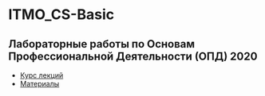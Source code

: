 # ITMO_CS-Basic
## Лабораторные работы по Основам Профессиональной Деятельности (ОПД) 2020

* [Курс лекций](https://www.youtube.com/watch?v=ftKz7UDrymE&list=PLBWafxh1dFuwbs2bc_ba_1FIm4SzFYg2p)
* [Материалы](https://se.ifmo.ru/courses/csbasics#labs)
